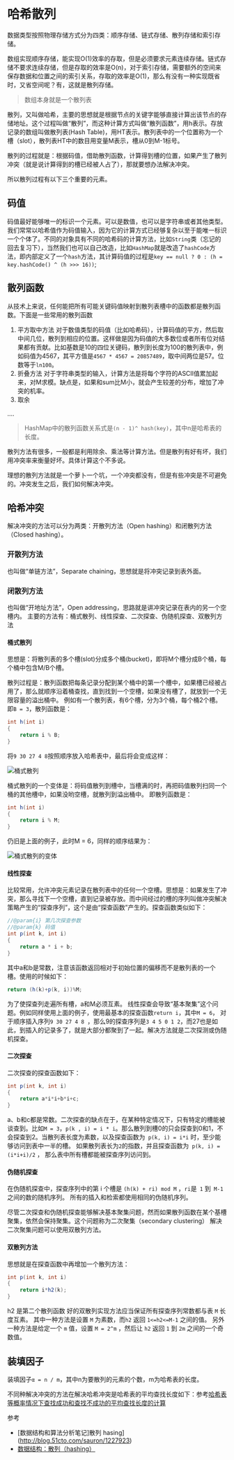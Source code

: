 # 哈希散列

数据类型按照物理存储方式分为四类：顺序存储、链式存储、散列存储和索引存储。

数组实现顺序存储，能实现O(1)效率的存取，但是必须要求元素连续存储。链式存储不要求连续存储，但是存取的效率是O(n)，对于索引存储，需要额外的空间来保存数据和位置之间的索引关系，存取的效率是O(1)，那么有没有一种实现既省时，又省空间呢？有，这就是散列存储。

>数组本身就是一个散列表

散列，又叫做哈希，主要的思想就是根据节点的关键字能够直接计算出该节点的存储地址。这个过程叫做“散列”，而这种计算方式叫做“散列函数”，用h表示。存放记录的数组叫做散列表(Hash Table)，用HT表示。散列表中的一个位置称为一个槽（slot），散列表HT中的数目用变量M表示，槽从0到M-1标号。

散列的过程就是：根据码值，借助散列函数，计算得到槽的位置，如果产生了散列冲突（就是说计算得到的槽已经被人占了），那就要想办法解决冲突。

所以散列过程有以下三个重要的元素。
## 码值
码值最好能够唯一的标识一个元素。可以是数值，也可以是字符串或者其他类型。我们常常以哈希值作为码值输入，因为它的计算方式已经够复杂以至于能唯一标识一个个体了。不同的对象具有不同的哈希码的计算方法，比如`String`类（忘记的回去复习下），当然我们也可以自己改造，比如`HashMap`就是改造了`hashCode`方法，即内部定义了一个`hash`方法，其计算码值的过程是`key == null ? 0 : (h = key.hashCode() ^ (h >>> 16))`;


## 散列函数

从技术上来说，任何能把所有可能关键码值映射到散列表槽中的函数都是散列函数。下面是一些常用的散列函数
1. 平方取中方法
对于数值类型的码值（比如哈希码），计算码值的平方，然后取中间几位，散列到相应的位置。这样做是因为码值的大多数位或者所有位对结果都有贡献。比如基数是10的四位关键码，散列到长度为100的散列表中，例如码值为4567，其平方值是`4567 * 4567 = 20857489`，取中间两位是57。位数等于`ln100`。
2. 折叠方法
对于字符串类型的输入，计算方法是将每个字符的ASCII值累加起来，对M求模。缺点是，如果和sum比M小，就会产生较差的分布，增加了冲突的机率。
3. 取余

....
>  HashMap中的散列函数关系式是`(n - 1)^ hash(key)`，其中n是哈希表的长度。

散列方法有很多，一般都是利用除余、乘法等计算方法。但是散列有好有坏，我们用冲突率来衡量好坏。具体计算这个不多说。

理想的散列方法就是一个萝卜一个坑，一个冲突都没有，但是有些冲突是不可避免的。冲突发生之后，我们如何解决冲突。

## 哈希冲突
解决冲突的方法可以分为两类：开散列方法（Open hashing）和闭散列方法（Closed hashing）。

### 开散列方法
也叫做“单链方法”，Separate chaining，思想就是将冲突记录到表外面。


### 闭散列方法
也叫做“开地址方法”，Open addressing，思路就是讲冲突记录在表内的另一个空槽内。
主要的方法有：桶式散列、线性探查、二次探查、伪随机探查、双散列方法

#### 桶式散列
思想是：将散列表的多个槽(slot)分成多个桶(bucket)，即将M个槽分成B个桶，每个桶中包含M/B个槽。

散列过程是：散列函数把每条记录分配到某个桶中的第一个槽中，如果槽已经被占用了，那么就顺序沿着桶查找，直到找到一个空槽，如果没有槽了，就放到一个无限容量的溢出桶中。
例如有一个散列表，有6个槽，分为3个桶，每个桶2个槽。即`B = 3`，散列函数是：
```java
int h(int i)
{
    return i % B;
}
```
将`9 30 27 4 8`按照顺序放入哈希表中，最后将会变成这样：

![桶式散列](http://ovn0i3kdg.bkt.clouddn.com/%E6%A1%B6%E5%BC%8F%E6%95%A3%E5%88%97.png)

桶式散列的一个变体是：将码值散列到槽中，当槽满的时，再把码值散列扫同一个桶的其他槽中，如果没哟空槽，就散列到溢出桶中。
即散列函数是：
```java
int h(int i)
{
    return i % M;
}
```
仍旧是上面的例子，此时M = 6，同样的顺序结果为：

![桶式散列的变体](http://ovn0i3kdg.bkt.clouddn.com/%E6%95%A3%E5%88%97%E6%A1%B6%E5%8F%98%E4%BD%93.png)


#### 线性探查
比较常用，允许冲突元素记录在散列表中的任何一个空槽。思想是：如果发生了冲突，那么寻找下一个空槽，直到记录被存放。而中间经过的槽的序列叫做冲突解决策略产生的“探查序列”，这个是由“探查函数”产生的。探查函数类似如下：
```java
//@param{i} 第几次探查参数
//@param{k} 码值
int p(int k, int i)
{
    return a * i + b;
}
```
其中a和b是常数，注意该函数返回相对于初始位置的偏移而不是散列表的一个槽。使用的时候如下：
```java
return (h(k)+p(k, i))%M;
```
为了使探查列走遍所有槽，a和M必须互素。
线性探查会导致“基本聚集”这个问题。例如同样使用上面的例子，使用最基本的探查函数`return i`，其中`M = 6`， 对于顺序插入序列`9 30 27 4 8 `，那么9的探查序列是`3 4 5 0 1 2`，而27也是如此，到插入的记录多了，就是大部分都聚到了一起。解决方法就是二次探测或伪随机探查。

#### 二次探查
二次探查的探查函数如下：
```java
int p(int k, int i)
{
    return a*i*i+b*i+c;
}
```
a、b和c都是常数。二次探查的缺点在于，在某种特定情况下，只有特定的槽能被谈查到。比如`M = 3`，`p(k , i) = i * i`。那么散列到槽0的只会探查到0和1，不会探查到2。当散列表长度为素数，以及探查函数为` p(k, i) = i*i` 时，至少能够访问到表中一半的槽。 如果散列表长为` 2 `的指数，并且探查函数为` p(k, i) = (i*i+i)/2` ， 那么表中所有槽都能被探查序列访问到。

#### 伪随机探查
在伪随机探查中，探查序列中的第 i 个槽是 `(h(k) + ri) mod M` ，`ri`是` 1` 到` M-1` 之间的数的随机序列。
所有的插入和检索都使用相同的伪随机序列。

尽管二次探查和伪随机探查能够解决基本聚集问题，然而如果散列函数在某个基槽聚集，依然会保持聚集。这个问题称为二次聚集（secondary clustering）
解决二次聚集问题可以使用双散列方法。

#### 双散列方法
思想就是在探查函数中再增加一个散列方法：
```Java
int p(int k, int i)
{
    return i*h2(k);
}
```
h2 是第二个散列函数
好的双散列实现方法应当保证所有探查序列常数都与表 `M` 长度互素。
其中一种方法是设置 `M` 为素数，而`h2` 返回 `1<=h2<=M-1` 之间的值。
另外一种方法是给定一个 `m` 值，设置 `M = 2^m` ，然后让 `h2` 返回 `1` 到 `2m` 之间的一个奇数值。


## 装填因子
装填因子`α = n / m`，其中n为要散列的元素的个数，m为哈希表的长度。

不同种解决冲突的方法在解决哈希冲突是哈希表的平均查找长度如下：参考[哈希表等概率情况下查找成功和查找不成功的平均查找长度的计算
](http://blog.csdn.net/wangran51/article/details/8826633/)

参考
* [数据结构和算法分析笔记]散列 hasing](http://blog.51cto.com/sauron/1227923)
* [数据结构：散列（hashing）](http://blog.csdn.net/u014613043/article/details/50726630)
